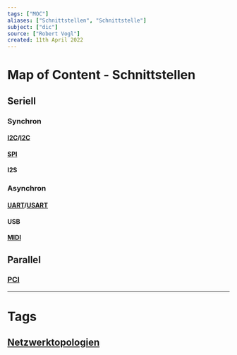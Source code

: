 ```yaml
---
tags: ["MOC"]
aliases: ["Schnittstellen", "Schnittstelle"]
subject: ["dic"]
source: ["Robert Vogl"]
created: 11th April 2022
---
```

# Map of Content - Schnittstellen

## Seriell

### Synchron

#### [I2C](I2C.md)/[I2C](I2C.md)

#### [SPI](SPI.md)

#### I2S

### Asynchron

#### [UART](USART.md)/[USART](USART.md)

#### USB

#### [MIDI](MIDI.md)

## Parallel

### [PCI](https://de.wikipedia.org/wiki/Peripheral_Component_Interconnect)

---

# Tags

## [Netzwerktopologien](../netzwerk-technik/Netzwerktopologien.md)
